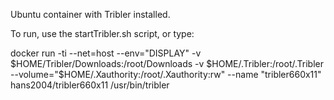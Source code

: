 Ubuntu container with Tribler installed.

To run, use the startTribler.sh script, or type:

docker run -ti  --net=host --env="DISPLAY" -v $HOME/Tribler/Downloads:/root/Downloads -v $HOME/.Tribler:/root/.Tribler --volume="$HOME/.Xauthority:/root/.Xauthority:rw" --name "tribler660x11" hans2004/tribler660x11 /usr/bin/tribler
